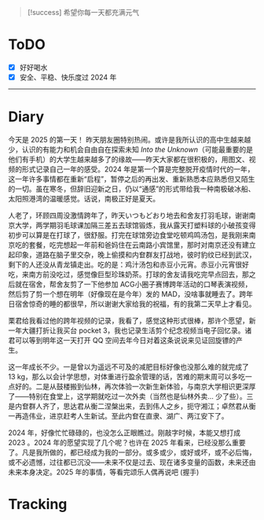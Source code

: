 > [!success] 希望你每一天都充满元气
# ToDO
- [x] 好好喝水
- [x] 安全、平稳、快乐度过 2024 年
---

# Diary
今天是 2025 的第一天！
昨天朋友圈特别热闹。或许是我所认识的高中生越来越少，认识的有能力和机会自由自在探索未知 *Into the Unknown*（可能最重要的是他们有手机）的大学生越来越多了的缘故——昨天大家都在很积极的，用图文、视频的形式记录自己一年的感受。2024 年是第一个算是完整脱开疫情时代的一年，这一年许多事情都在重新“启程”，暂停之后的再出发、重新熟悉本应熟悉但又陌生的一切。虽在寒冬，但辞旧迎新之日，仍以“通感”的形式带给我一种南极破冰船、太阳照港湾的温暖感觉。话说，南极正好是夏天。

人老了，环顾四周没激情跨年了，昨天いつもどおり地去和舍友打羽毛球，谢谢南京大学，两学期羽毛球课加隔三差五去球馆锻炼，我从露天打塑料球的小破孩变得初步可以算是在打球了，很舒服。打完在球馆旁边食堂吃顿鸡鸣汤包，是我刚来南京吃的套餐，吃完想起一年前和爸妈住在云南路小宾馆里，那时对南京还没有建立起印象，道路在脑子里交杂，晚上偷摸和内奆群友打战地，彼时豹纹已经到武汉，剩下的人还没从青龙镇走出。吃的是：鸡汁汤包和赤豆小元宵。赤豆小元宵很好吃，来南方前没吃过，感觉像巨型珍珠奶茶。打球的舍友请我吃完早点回去，那之后就在宿舍，帮舍友剪了一下他参加 ACG小圈子赛博跨年活动的口琴表演视频，然后剪了剪一个想在明年（好像现在是今年）发的 MAD，没啥事就睡去了。跨年日宿舍惊奇的睡的都很早，所以谢谢大家给我的祝福，有的我第二天早上才看见。

栗君给我看过他的跨年视频的记录，我看了，感觉这种形式很棒，那许个愿望，新一年大疆打折让我买台 pocket 3，我也记录生活剪个纪念视频当电子回忆录。诸君可以等到明年这一天打开 QQ 空间去年今日对着这条说说来见证回旋镖的产生。

这一年成长不少。一是曾以为遥远不可及的减肥目标好像也没那么难的就完成了 13 kg，那么以会计学思想，对体重进行盈余管理的话，苦难的期末周可以多吃一点好的。二是从鼓楼搬到仙林，再次体验一次新生新体验，与南京大学相识更深厚了——特别在食堂上，这学期就吃过一次外卖（当然也是仙林外卖... 少了些）。三是内奆群人齐了，思达君从衡二涅槃出来，去到伟人之乡，扼守湘江；卓然君从衡一再造伟业，进京赶考人生新试。至此内奆在直隶、湖广、两江安下了。

2024 年，好像忙忙碌碌的，也没怎么正眼瞧过。刚敲字时候，本能又想打成 2023 。2024 年的愿望实现了几个呢？也许在 2025 年看来，已经没那么重要了。凡是我所做的，都已经成为我的一部分。或多或少，或好或坏，或不必后悔，或不必遗憾，过往都已沉没——未来不仅是过去、现在诸多变量的函数，未来还由未来本身决定。2025 年的事情，等看完颂乐人偶再说吧 (握手)
# Tracking







